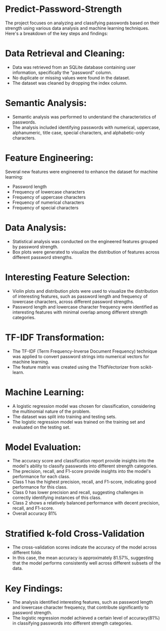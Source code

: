 # Predict-Password-Strength
The project focuses on analyzing and classifying passwords based on their strength using various data analysis and machine learning techniques. Here's a breakdown of the key steps and findings:

# Data Retrieval and Cleaning:
- Data was retrieved from an SQLite database containing user information, specifically the "password" column.
- No duplicate or missing values were found in the dataset.
- The dataset was cleaned by dropping the index column.
# Semantic Analysis:
- Semantic analysis was performed to understand the characteristics of passwords.
- The analysis included identifying passwords with numerical, uppercase, alphanumeric, title case, special characters, and alphabetic-only characters.
# Feature Engineering:
Several new features were engineered to enhance the dataset for machine learning:
- Password length
- Frequency of lowercase characters
- Frequency of uppercase characters
- Frequency of numerical characters
- Frequency of special characters
# Data Analysis:
- Statistical analysis was conducted on the engineered features grouped by password strength.
- Box plots were generated to visualize the distribution of features across different password strengths.
# Interesting Feature Selection:
- Violin plots and distribution plots were used to visualize the distribution of interesting features, such as password length and frequency of lowercase characters, across different password strengths.
- Password length and lowercase character frequency were identified as interesting features with minimal overlap among different strength categories.
# TF-IDF Transformation:
- The TF-IDF (Term Frequency-Inverse Document Frequency) technique was applied to convert password strings into numerical vectors for machine learning.
- The feature matrix was created using the TfidfVectorizer from scikit-learn.
# Machine Learning:
- A logistic regression model was chosen for classification, considering the multinomial nature of the problem.
- The dataset was split into training and testing sets.
- The logistic regression model was trained on the training set and evaluated on the testing set.
# Model Evaluation:
- The accuracy score and classification report provide insights into the model's ability to classify passwords into different strength categories.
- The precision, recall, and F1-score provide insights into the model's performance for each class.
- Class 1 has the highest precision, recall, and F1-score, indicating good performance for this class.
- Class 0 has lower precision and recall, suggesting challenges in correctly identifying instances of this class.
- Class 2 shows a relatively balanced performance with decent precision, recall, and F1-score.
- Overall accuracy 81%
# Stratified k-fold Cross-Validation
- The cross-validation scores indicate the accuracy of the model across different folds
- In this case, the mean accuracy is approximately 81.57%, suggesting that the model performs consistently well across different subsets of the data.
# Key Findings:
- The analysis identified interesting features, such as password length and lowercase character frequency, that contribute significantly to password strength.
- The logistic regression model achieved a certain level of accuracy(81%) in classifying passwords into different strength categories.
